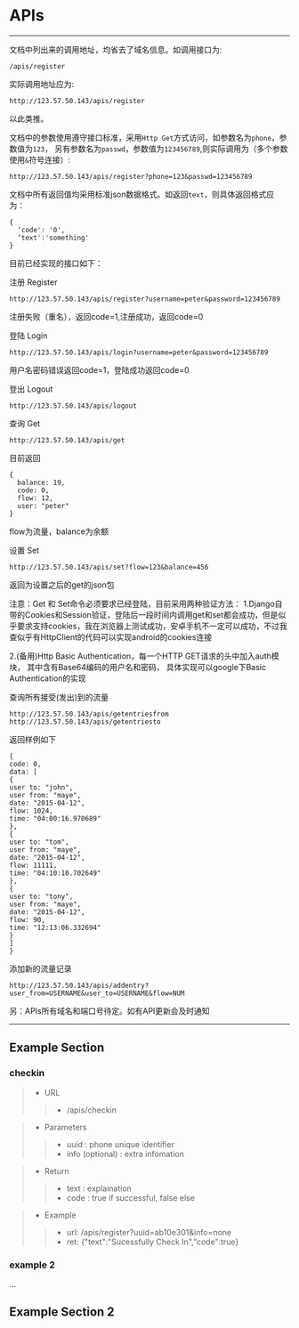 # APIs
-----

文档中列出来的调用地址，均省去了域名信息。如调用接口为:
```
/apis/register
```
实际调用地址应为:
```
http://123.57.50.143/apis/register
```
以此类推。


文档中的参数使用遵守接口标准，采用`Http Get`方式访问，如参数名为`phone`，参数值为`123`，
另有参数名为`passwd`，参数值为`123456789`,则实际调用为（多个参数使用`&`符号连接）:
```
http://123.57.50.143/apis/register?phone=123&passwd=123456789
```


文档中所有返回值均采用标准json数据格式。如返回`text`，则具体返回格式应为：
```
{
  ‘code': '0',
  ‘text':'something'
}
```
目前已经实现的接口如下：

注册 Register
```
http://123.57.50.143/apis/register?username=peter&password=123456789
```
注册失败（重名），返回code=1,注册成功，返回code=0

登陆 Login
```
http://123.57.50.143/apis/login?username=peter&password=123456789
```
用户名密码错误返回code=1，登陆成功返回code=0

登出 Logout
```
http://123.57.50.143/apis/logout
```

查询 Get
```
http://123.57.50.143/apis/get
```
目前返回
```
{
  balance: 19,
  code: 0,
  flow: 12,
  user: "peter"
}
```
flow为流量，balance为余额

设置 Set
```
http://123.57.50.143/apis/set?flow=123&balance=456
```
返回为设置之后的get的json包

注意：Get 和 Set命令必须要求已经登陆，目前采用两种验证方法：
1.Django自带的Cookies和Session验证，登陆后一段时间内调用get和set都会成功，但是似乎要求支持cookies，我在浏览器上测试成功，安卓手机不一定可以成功，不过我查似乎有HttpClient的代码可以实现android的cookies连接

2.(备用)Http Basic Authentication，每一个HTTP GET请求的头中加入auth模块， 其中含有Base64编码的用户名和密码， 具体实现可以google下Basic Authentication的实现

查询所有接受(发出)到的流量
```
http://123.57.50.143/apis/getentriesfrom
http://123.57.50.143/apis/getentriesto
```
返回样例如下

```
{
code: 0,
data: [
{
user to: "john",
user from: "maye",
date: "2015-04-12",
flow: 1024,
time: "04:00:16.970689"
},
{
user to: "tom",
user from: "maye",
date: "2015-04-12",
flow: 11111,
time: "04:10:10.702649"
},
{
user to: "tony",
user from: "maye",
date: "2015-04-12",
flow: 90,
time: "12:13:06.332694"
}
]
}
```

添加新的流量记录
```
http://123.57.50.143/apis/addentry?user_from=USERNAME&user_to=USERNAME&flow=NUM
```


另：APIs所有域名和端口号待定。如有API更新会及时通知

---
## Example Section
### checkin
> * URL
>> * /apis/checkin

> * Parameters
>> * uuid             : phone unique identifier 
>> * info (optional)  : extra infomation

> * Return
>> * text : explaination
>> * code : true if successful, false else

> * Example
>> * url: /apis/register?uuid=ab10e301&info=none
>> * ret: {"text":"Sucessfully Check In","code":true}

### example 2

...

## Example Section 2

